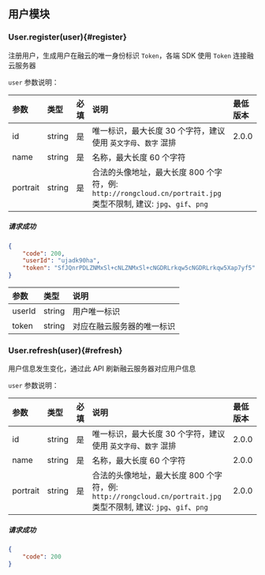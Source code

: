 ## 用户模块

### User.register(user){#register}

注册用户，生成用户在融云的唯一身份标识 `Token`，各端 SDK 使用 `Token` 连接融云服务器

`user` 参数说明：

| 参数   	 |	类型		| 必填	| 说明 							|最低版本		|
| :----------|:--------	|:-----	|:------------------------------|:-------- |
|	id		 |	string	|	是 	| 唯一标识，最大长度 30 个字符，建议使用 `英文字母`、`数字` 混排	|2.0.0|
|	name	 |	string	|	是 	| 名称，最大长度 60 个字符	||
|	portrait |	string	|	是 	| 合法的头像地址，最大长度 800 个字符，例: `http://rongcloud.cn/portrait.jpg` 类型不限制, 建议: `jpg`、`gif`、`png`| &nbsp;|

##### 请求成功

```json
{
    "code": 200,
    "userId": "ujadk90ha",
    "token": "SfJQnrPDLZNMxSl+cNLZNMxSl+cNGDRLrkqw5cNGDRLrkqw5Xap7yf5"
}
```
| 参数   	 |	类型		| 说明	
| :----------|:--------	|:-----	
|	userId	 |	string	| 用户唯一标识
|	token	 |	string	| 对应在融云服务器的唯一标识

### User.refresh(user){#refresh}

用户信息发生变化，通过此 API 刷新融云服务器对应用户信息

`user` 参数说明：

| 参数   	 |	类型		| 必填	| 说明 							|最低版本		|
| :----------|:--------	|:-----	|:------------------------------|:-------- |
|	id		 |	string	|	是 	| 唯一标识，最大长度 30 个字符，建议使用 `英文字母`、`数字` 混排	|2.0.0|
|	name	 |	string	|	是 	| 名称，最大长度 60 个字符		|2.0.0|
|	portrait |	string	|	是 	| 合法的头像地址，最大长度 800 个字符，例: `http://rongcloud.cn/portrait.jpg` 类型不限制, 建议: `jpg`、`gif`、`png`| 2.0.0|

##### 请求成功

```json
{
    "code": 200
}
```



